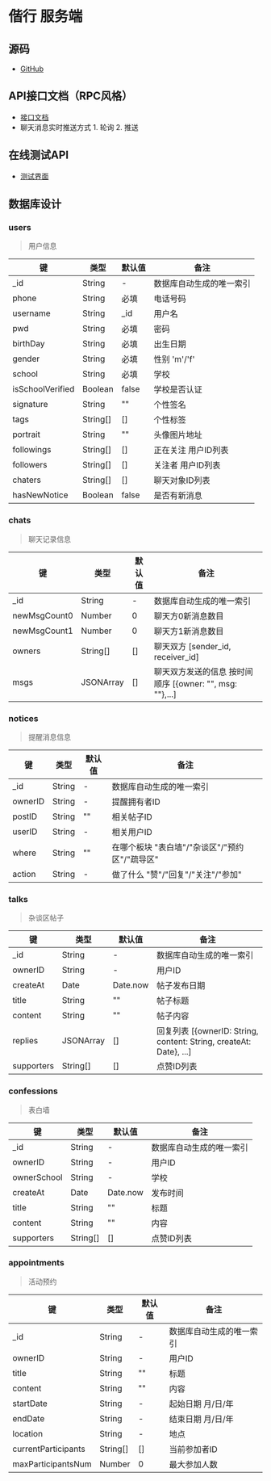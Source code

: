 # 偕行 服务端

## 源码
- [GitHub](https://github.com/githubzjm/xx-server)

## API接口文档（RPC风格）
- [接口文档](http://www.zjmpage.site:8001/apidoc/index.html)
- 聊天消息实时推送方式 1. 轮询 2. 推送

## 在线测试API
- [测试界面](http://www.zjmpage.site:8001/testAPI.html)

## 数据库设计
### users
> 用户信息

|键|类型|默认值|备注|
|--|--|--|--|
|_id|String|-|数据库自动生成的唯一索引|
|phone|String|必填|电话号码|
|username|String|_id|用户名|
|pwd|String|必填|密码|
|birthDay|String|必填|出生日期|
|gender|String|必填|性别 'm'/'f'|
|school|String|必填|学校|
|isSchoolVerified|Boolean|false|学校是否认证|
|signature|String|""|个性签名|
|tags|String[]|[]|个性标签|
|portrait|String|""|头像图片地址|
|followings|String[]|[]|正在关注 用户ID列表|
|followers|String[]|[]|关注者 用户ID列表|
|chaters|String[]|[]|聊天对象ID列表|
|hasNewNotice|Boolean|false|是否有新消息|

### chats
> 聊天记录信息

|键|类型|默认值|备注|
|--|--|--|--|
|_id|String|-|数据库自动生成的唯一索引|
|newMsgCount0|Number|0|聊天方0新消息数目|
|newMsgCount1|Number|0|聊天方1新消息数目|
|owners|String[]|[]|聊天双方 [sender_id, receiver_id]|
|msgs|JSONArray|[]|聊天双方发送的信息 按时间顺序 [{owner: "", msg: ""},...]|

### notices
> 提醒消息信息

|键|类型|默认值|备注|
|--|--|--|--|
|_id|String|-|数据库自动生成的唯一索引|
|ownerID|String|-|提醒拥有者ID|
|postID|String|""|相关帖子ID|
|userID|String|-|相关用户ID|
|where|String|""|在哪个板块 "表白墙"/"杂谈区"/"预约区"/"疏导区"|
|action|String|-|做了什么 "赞"/"回复"/"关注"/"参加"|

### talks
> 杂谈区帖子

|键|类型|默认值|备注|
|--|--|--|--|
|_id|String|-|数据库自动生成的唯一索引|
|ownerID|String|-|用户ID|
|createAt|Date|Date.now|帖子发布日期|
|title|String|""|帖子标题|
|content|String|""|帖子内容|
|replies|JSONArray|[]|回复列表 [{ownerID: String, content: String, createAt: Date}, ...]|
|supporters|String[]|[]|点赞ID列表|

### confessions
> 表白墙

|键|类型|默认值|备注|
|--|--|--|--|
|_id|String|-|数据库自动生成的唯一索引|
|ownerID|String|-|用户ID|
|ownerSchool|String|-|学校|
|createAt|Date|Date.now|发布时间|
|title|String|""|标题|
|content|String|""|内容|
|supporters|String[]|[]|点赞ID列表|

### appointments
> 活动预约

|键|类型|默认值|备注|
|--|--|--|--|
|_id|String|-|数据库自动生成的唯一索引|
|ownerID|String|-|用户ID|
|title|String|""|标题|
|content|String|""|内容|
|startDate|String|-|起始日期 月/日/年|
|endDate|String|-|结束日期 月/日/年|
|location|String|-|地点|
|currentParticipants|String[]|[]|当前参加者ID|
|maxParticipantsNum|Number|0|最大参加人数|